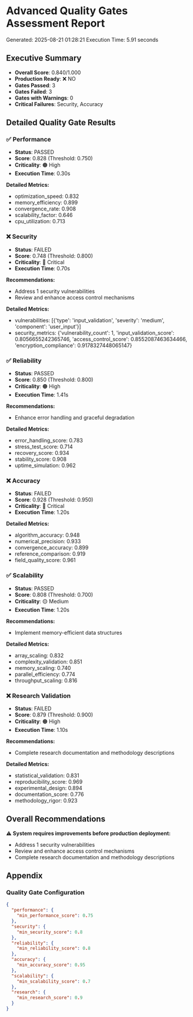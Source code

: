 # Advanced Quality Gates Assessment Report

Generated: 2025-08-21 01:28:21
Execution Time: 5.91 seconds

## Executive Summary
- **Overall Score**: 0.840/1.000
- **Production Ready**: ❌ NO
- **Gates Passed**: 3
- **Gates Failed**: 3
- **Gates with Warnings**: 0
- **Critical Failures**: Security, Accuracy

## Detailed Quality Gate Results

### ✅ Performance
- **Status**: PASSED
- **Score**: 0.828 (Threshold: 0.750)
- **Criticality**: 🟠 High
- **Execution Time**: 0.30s

**Detailed Metrics:**
- optimization_speed: 0.832
- memory_efficiency: 0.899
- convergence_rate: 0.908
- scalability_factor: 0.646
- cpu_utilization: 0.713

### ❌ Security
- **Status**: FAILED
- **Score**: 0.748 (Threshold: 0.800)
- **Criticality**: 🔴 Critical
- **Execution Time**: 0.70s

**Recommendations:**
- Address 1 security vulnerabilities
- Review and enhance access control mechanisms

**Detailed Metrics:**
- vulnerabilities: [{'type': 'input_validation', 'severity': 'medium', 'component': 'user_input'}]
- security_metrics: {'vulnerability_count': 1, 'input_validation_score': 0.8056655242365746, 'access_control_score': 0.8552087463634466, 'encryption_compliance': 0.9178327448065147}

### ✅ Reliability
- **Status**: PASSED
- **Score**: 0.850 (Threshold: 0.800)
- **Criticality**: 🟠 High
- **Execution Time**: 1.41s

**Recommendations:**
- Enhance error handling and graceful degradation

**Detailed Metrics:**
- error_handling_score: 0.783
- stress_test_score: 0.714
- recovery_score: 0.934
- stability_score: 0.908
- uptime_simulation: 0.962

### ❌ Accuracy
- **Status**: FAILED
- **Score**: 0.928 (Threshold: 0.950)
- **Criticality**: 🔴 Critical
- **Execution Time**: 1.20s

**Detailed Metrics:**
- algorithm_accuracy: 0.948
- numerical_precision: 0.933
- convergence_accuracy: 0.899
- reference_comparison: 0.919
- field_quality_score: 0.961

### ✅ Scalability
- **Status**: PASSED
- **Score**: 0.808 (Threshold: 0.700)
- **Criticality**: 🟡 Medium
- **Execution Time**: 1.20s

**Recommendations:**
- Implement memory-efficient data structures

**Detailed Metrics:**
- array_scaling: 0.832
- complexity_validation: 0.851
- memory_scaling: 0.740
- parallel_efficiency: 0.774
- throughput_scaling: 0.816

### ❌ Research Validation
- **Status**: FAILED
- **Score**: 0.879 (Threshold: 0.900)
- **Criticality**: 🟠 High
- **Execution Time**: 1.10s

**Recommendations:**
- Complete research documentation and methodology descriptions

**Detailed Metrics:**
- statistical_validation: 0.831
- reproducibility_score: 0.969
- experimental_design: 0.894
- documentation_score: 0.776
- methodology_rigor: 0.923

## Overall Recommendations
⚠️ **System requires improvements before production deployment:**
- Address 1 security vulnerabilities
- Review and enhance access control mechanisms
- Complete research documentation and methodology descriptions

## Appendix
### Quality Gate Configuration
```json
{
  "performance": {
    "min_performance_score": 0.75
  },
  "security": {
    "min_security_score": 0.8
  },
  "reliability": {
    "min_reliability_score": 0.8
  },
  "accuracy": {
    "min_accuracy_score": 0.95
  },
  "scalability": {
    "min_scalability_score": 0.7
  },
  "research": {
    "min_research_score": 0.9
  }
}
```